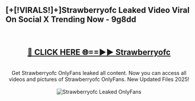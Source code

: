 <h2>[+[!VIRALS!]+]Strawberryofc Leaked Video Viral On Social X Trending Now - 9g8dd</h2>
<br>
<div align="center">
<h2><a href="https://libra.edu.pl?Strawberryofc" rel="nofollow">🔴 CLICK HERE 🌐==►► Strawberryofc</a></h2>
<br>
Get Strawberryofc OnlyFans leaked all content. Now you can access all videos and pictures of Strawberryofc OnlyFans. New Updated Files 2025!
<br>
<br>
<a href="https://libra.edu.pl?Strawberryofc" rel="nofollow" data-target="animated-image.originalLink"><img src="https://i.ibb.co.com/WyWwxjT/player-gif2.gif" alt="Strawberryofc Leaked OnlyFans" style="max-width: 100%; display: inline-block;" data-target="animated-image.originalImage"></a>
</div>
<br>